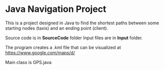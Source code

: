 # Java Navigation Project

This is a project designed in Java to find the shortest paths between some starting nodes (taxis) and an ending point (client).

Source code is in **SourceCode** folder
Input files are in **Input** folder.

The program creates a .kml file that can be visualized at https://www.google.com/maps/d/

Main class is GPS.java
